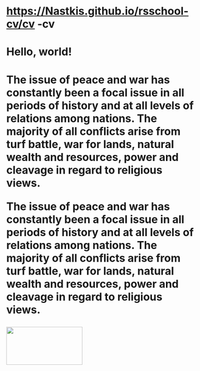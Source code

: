 # https://Nastkis.github.io/rsschool-cv/cv -cv

<h1>Hello, world!<h1>
<p>The issue of peace and war has constantly been a focal issue in all periods of history and at all levels of relations among nations. The majority of all conflicts arise from turf battle, war for lands, natural wealth and resources, power and cleavage in regard to religious views.</p>
<p>The issue of peace and war has constantly been a focal issue in all periods of history and at all levels of relations among nations. The majority of all conflicts arise from turf battle, war for lands, natural wealth and resources, power and cleavage in regard to religious views.</p>
<img src="https://sebweo.com/wp-content/uploads/2019/06/landshaft-bernskikh-alp-v-yasniy-den_thumb.jpg" width="200px" height="100px">
